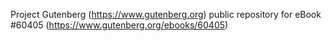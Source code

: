 Project Gutenberg (https://www.gutenberg.org) public repository for eBook #60405 (https://www.gutenberg.org/ebooks/60405)
